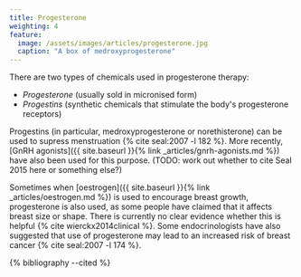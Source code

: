 ```yaml
---
title: Progesterone
weighting: 4
feature:
  image: /assets/images/articles/progesterone.jpg
  caption: "A box of medroxyprogesterone"
---
```


There are two types of chemicals used in progesterone therapy:

- *Progesterone* (usually sold in micronised form)
- *Progestins* (synthetic chemicals that stimulate the body's progesterone receptors)

Progestins (in particular, medroxyprogesterone or norethisterone) can be used to supress menstruation {% cite seal:2007 -l 182 %}. More recently, [GnRH agonists]({{ site.baseurl }}{% link _articles/gnrh-agonists.md %}) have also been used for this purpose. (TODO: work out whether to cite Seal 2015 here or something else?)

Sometimes when [oestrogen]({{ site.baseurl }}{% link _articles/oestrogen.md %}) is used to encourage breast growth, progesterone is also used, as some people have claimed that it affects breast size or shape. There is currently no clear evidence whether this is helpful {% cite wierckx2014clinical %}. Some endocrinologists have also suggested that use of progesterone may lead to an increased risk of breast cancer {% cite seal:2007 -l 174 %}.

{% bibliography --cited %}
